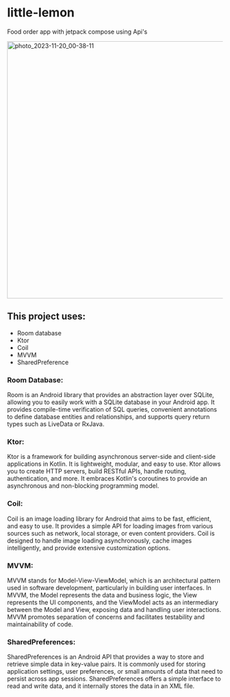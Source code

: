 # little-lemon

Food order app with jetpack compose using Api's


<img src="https://github.com/Ahmed-makawi/timer/assets/119809534/3f42eaaf-959e-4281-a547-74f7bcf815f7" alt="photo_2023-11-20_00-38-11" width="600">


## This project uses: 

* Room database
* Ktor
* Coil
* MVVM
* SharedPreference


### Room Database:
  Room is an Android library that provides an abstraction layer over SQLite, allowing you to easily work with a SQLite database in your Android app. It provides compile-time verification of SQL queries, convenient annotations to define database entities and relationships, and supports query return types such as LiveData or RxJava.

### Ktor: 
  Ktor is a framework for building asynchronous server-side and client-side applications in Kotlin. It is lightweight, modular, and easy to use. Ktor allows you to create HTTP servers, build RESTful APIs, handle routing, authentication, and more. It embraces Kotlin's coroutines to provide an asynchronous and non-blocking programming model.

### Coil:
  Coil is an image loading library for Android that aims to be fast, efficient, and easy to use. It provides a simple API for loading images from various sources such as network, local storage, or even content providers. Coil is designed to handle image loading asynchronously, cache images intelligently, and provide extensive customization options.

### MVVM:
  MVVM stands for Model-View-ViewModel, which is an architectural pattern used in software development, particularly in building user interfaces. In MVVM, the Model represents the data and business logic, the View represents the UI components, and the ViewModel acts as an intermediary between the Model and View, exposing data and handling user interactions. MVVM promotes separation of concerns and facilitates testability and maintainability of code.

### SharedPreferences:
  SharedPreferences is an Android API that provides a way to store and retrieve simple data in key-value pairs. It is commonly used for storing application settings, user preferences, or small amounts of data that need to persist across app sessions. SharedPreferences offers a simple interface to read and write data, and it internally stores the data in an XML file.
